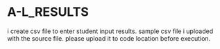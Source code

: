 # A-L_RESULTS
i create csv file to enter student input results. sample csv file i uploaded with the source file. please upload it to code location before execution.
